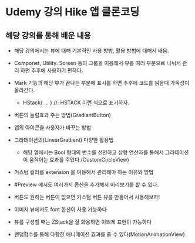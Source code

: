 # Udemy 강의 Hike 앱 클론코딩

## 해당 강의를 통해 배운 내용

- 해당 강의에서는 뷰에 대해 기본적인 사용 방법, 활용 방법에 대해서 배움.

- Componet, Utility. Screen 등의 그룹을 이용해서 뷰를 여러 부분으로 나눠서 관리 하면 추후에 사용하기 편하다.

- Mark 기능과 해당 뷰가 끝나는 부분에 표시를 하면 추후에 코드를 읽을때 가독성이 올라간다.
    - HStack{ ... } //: HSTACK 이런 식으로 표기하자.

- 버튼의 눌림효과 주는 방법(GradiantButton)

- 앱의 아이콘을 사용자가 바꾸는 방법

- 그라데이션의(LinearGradient) 다양한 활용법
    - 해당 앱에서는 Bool 형태의 변수를 선언하고 삼항 연산자를 통해서 그라데이션이 움직이는 효과를 주었다.(CustomCircleView)

- 커스텀 컬러를 extension 을 이용해서 관리해야 하는 이유와 방법

- #Preview 에서도 여러가지 옵션을 추가해서 미리보기를 할 수 있다.

- 버튼도 원하는 버튼이 없으면 커스텀 버튼 뷰를 만들어서 사용해보자!

- 이미지 뷰에서도 font 옵션이 사용 가능하다

- 뷰를 구성할 때는 ZStack을 잘 화용하면 이쁘게 표현이 가능하다

- 랜덤함수를 통해 다향한 애니메이션 효과를 줄 수 있다(MotionAnimationView)